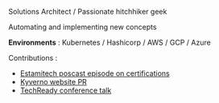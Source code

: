 Solutions Architect / Passionate hitchhiker geek

Automating and implementing new concepts


**Environments** : Kubernetes / Hashicorp / AWS / GCP / Azure 

Contributions :
* [Estamitech poscast episode on certifications](https://zencastr.com/z/tFe_iUTI)
* [Kyverno website PR](https://github.com/kyverno/website/commit/4684c74306aa6e27978849c8abb7ec981a14049b)
* [TechReady conference talk](https://techready.live/talks/talk-kyverno/)
